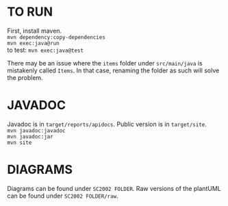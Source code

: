 # TO RUN
First, install maven.  
`mvn dependency:copy-dependencies`  
`mvn exec:java@run`  
to test: `mvn exec:java@test`

There may be an issue where the `items` folder under `src/main/java` is mistakenly called `Items`. In that case, renaming the folder as such will solve the problem.

# JAVADOC
Javadoc is in `target/reports/apidocs`. Public version is in `target/site`.  
`mvn javadoc:javadoc`  
`mvn javadoc:jar`  
`mvn site`

# DIAGRAMS
Diagrams can be found under `SC2002 FOLDER`. Raw versions of the plantUML can be found under `SC2002 FOLDER/raw`.